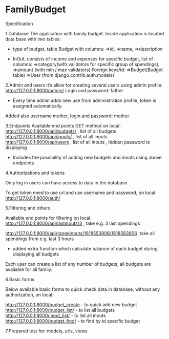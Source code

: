 # FamilyBudget

Specification

1.Database
The application with family budget. Inside application is located data base with two tables:
- type of budget, table Budget with columns: 
=>id,
=>name,
=>description

- InOut, consists of income and expenses for specific budget, list of columns: 
=>category(with validators for specific group of spendings),
=>amount (with min / max validators)
Foreign keys/id:
=>Budget(Budget table)
=>User (from django.contrib.auth.models)


2.Admin and users
It’s allow for creating several users using admin profile:
http://127.0.0.1:8000/admin/
Login and password: father

- Every time admin adds new use from administration profile, token is assigned automatically.

Added also username mother, login and password: mother.

3.Endpoints
Available end points GET method on local:
http://127.0.0.1:8000/api/budgets/  , list of all budgets  
http://127.0.0.1:8000/api/inouts/ , list of all inouts   
http://127.0.0.1:8000/api/users , list of all inouts , hidden password to displaying


- Includes the possibility of adding new budgets and inouts using above endpoints

4.Authorizations and tokens

Only log in users can have access to data in the database

To get token need to use url and use username and password, on local:
http://127.0.0.1:8000/auth/


5.Filtering and others

Available end points for filtering on local:
http://127.0.0.1:8000/api/lastinouts/3 , take e.g. 3 last spendings

http://127.0.0.1:8000/api/rangeinouts/1618553806/1618563806 ,take all spendings from e.g. last 3 hours 


- added extra function which calculate balance of each budget during displaying all budgets


Each user can create a list of any number of budgets, all budgets are available for all family.  

6.Basic forms

Below available basic forms to quick check data in database, without any authorization, on local:

http://127.0.0.1:8000/budget_create     - to quick add new budget http://127.0.0.1:8000/budget_list/      - to list all budgets
http://127.0.0.1:8000/inout_list/       - to list all inouts
http://127.0.0.1:8000/budget_find/      - to find by id specific budget

7.Prepared test for: models, urls, views

